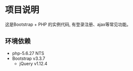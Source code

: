 # 项目说明

这是Bootstrap + PHP 的实例代码, 有登录注册、ajax等常见功能。

## 环境依赖

- php-5.6.27 NTS
- Bootstrap v3.3.7
    - jQuery v1.12.4
    